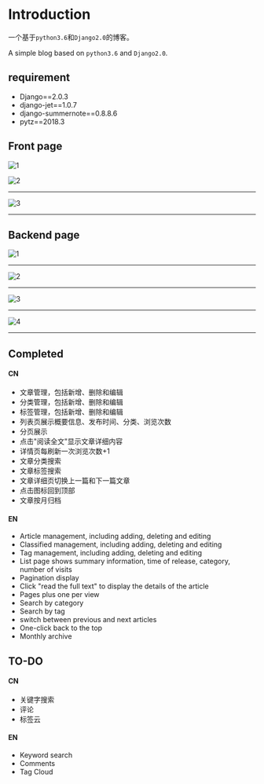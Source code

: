 # Introduction

一个基于`python3.6`和`Django2.0`的博客。 

A simple blog based on `python3.6` and `Django2.0`.

## requirement
- Django==2.0.3
- django-jet==1.0.7
- django-summernote==0.8.8.6
- pytz==2018.3
  
## Front page

![1](http://jinbitou.net/wp-content/uploads/2018/03/2018031504572726.png)


![2](http://jinbitou.net/wp-content/uploads/2018/03/2018031504572826.png)

---

![3](http://jinbitou.net/wp-content/uploads/2018/03/201803130936111.gif)


---

## Backend page
![1](http://jinbitou.net/wp-content/uploads/2018/03/2018031504572953.png)

---

![2](http://jinbitou.net/wp-content/uploads/2018/03/2018031504574323.png)

---
![3](http://jinbitou.net/wp-content/uploads/2018/03/201803091037415.png)

---

![4](http://jinbitou.net/wp-content/uploads/2018/03/201803091037396.png)

---

## Completed

#### CN
- 文章管理，包括新增、删除和编辑
- 分类管理，包括新增、删除和编辑
- 标签管理，包括新增、删除和编辑
- 列表页展示概要信息、发布时间、分类、浏览次数
- 分页展示
- 点击"阅读全文"显示文章详细内容
- 详情页每刷新一次浏览次数+1
- 文章分类搜索
- 文章标签搜索
- 文章详细页切换上一篇和下一篇文章
- 点击图标回到顶部
- 文章按月归档

#### EN
- Article management, including adding, deleting and editing
- Classified management, including adding, deleting and editing
- Tag management, including adding, deleting and editing
- List page shows summary information, time of release, category, number of visits
- Pagination display
- Click "read the full text" to display the details of the article
- Pages plus one per view
- Search by category
- Search by tag
- switch between previous and next articles
- One-click back to the top
- Monthly archive

## TO-DO

#### CN

- 关键字搜索
- 评论
- 标签云

#### EN

- Keyword search
- Comments
- Tag Cloud
